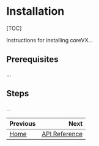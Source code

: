 # Installation
[TOC]

Instructions for installing coreVX...

## Prerequisites

...

## Steps

...

<div class="section_buttons">

| Previous          |                              Next |
|:------------------|----------------------------------:|
| [Home](../README.md) | [API Reference](api_overview.md) |

</div>